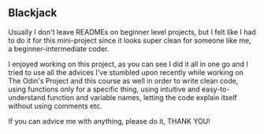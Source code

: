 ## Blackjack

Usually I don't leave READMEs on beginner level projects, but I felt like I had to do it for this mini-project since it looks super clean for someone like me, a beginner-intermediate coder.  
  
I enjoyed working on this project, as you can see I did it all in one go and I tried to use all the advices I've stumbled upon recently while working on The Odin's Project and this course as well in order to write clean code, using functions only for a specific thing, using intuitive and easy-to-understand function and variable names, letting the code explain itself without using comments etc.  
  
If you can advice me with anything, please do it, THANK YOU!